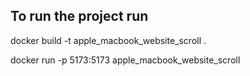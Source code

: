 ## To run the project run

docker build -t apple_macbook_website_scroll .

docker run -p 5173:5173 apple_macbook_website_scroll